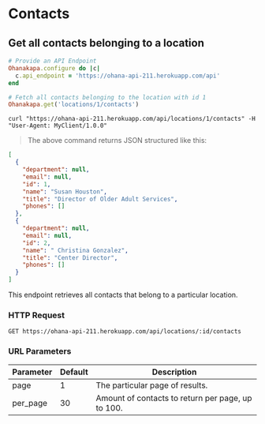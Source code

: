 # Contacts

## Get all contacts belonging to a location

```ruby
# Provide an API Endpoint
Ohanakapa.configure do |c|
  c.api_endpoint = 'https://ohana-api-211.herokuapp.com/api'
end

# Fetch all contacts belonging to the location with id 1
Ohanakapa.get('locations/1/contacts')
```

```shell
curl "https://ohana-api-211.herokuapp.com/api/locations/1/contacts" -H "User-Agent: MyClient/1.0.0"
```

> The above command returns JSON structured like this:

```json
[
  {
    "department": null,
    "email": null,
    "id": 1,
    "name": "Susan Houston",
    "title": "Director of Older Adult Services",
    "phones": []
  },
  {
    "department": null,
    "email": null,
    "id": 2,
    "name": " Christina Gonzalez",
    "title": "Center Director",
    "phones": []
  }
]
```

This endpoint retrieves all contacts that belong to a particular location.

### HTTP Request

`GET https://ohana-api-211.herokuapp.com/api/locations/:id/contacts`

### URL Parameters

Parameter | Default | Description
--------- | ------- | -----------
page | 1 | The particular page of results.
per_page | 30 | Amount of contacts to return per page, up to 100.
